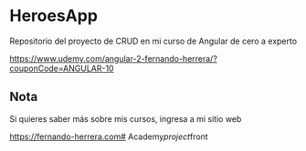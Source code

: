 # HeroesApp

Repositorio del proyecto de CRUD en mi curso de Angular de cero a experto

https://www.udemy.com/angular-2-fernando-herrera/?couponCode=ANGULAR-10


## Nota

Si quieres saber más sobre mis cursos, ingresa a mi sitio web

https://fernando-herrera.com#   A c a d e m y _ p r o j e c t _ f r o n t  
 
